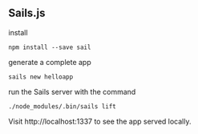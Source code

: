 ## Sails.js

install

``` shell
npm install --save sail
```

generate a complete app

``` shell
sails new helloapp
```

run the Sails server with the command

``` shell
./node_modules/.bin/sails lift
```

Visit http://localhost:1337 to see the app served locally.
